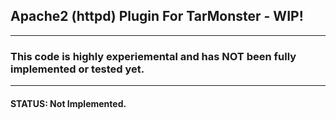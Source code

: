<h2> Apache2 (httpd) Plugin For TarMonster - WIP!</h2>
<hr>
<h3> This code is highly experiemental and has NOT been fully implemented or tested yet.</h3>
<hr>
<h4>STATUS: Not Implemented.</h4>
